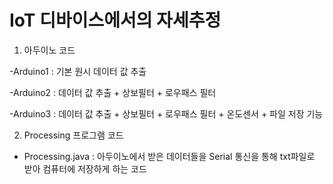 # IoT 디바이스에서의 자세추정

1. 아두이노 코드

-Arduino1 : 기본 원시 데이터 값 추출

-Arduino2 : 데이터 값 추출 + 상보필터 + 로우패스 필터

-Arduino3 : 데이터 값 추출 + 상보필터 + 로우패스 필터 + 온도센서 + 파일 저장 기능

2. Processing 프로그램 코드

- Processing.java : 아두이노에서 받은 데이터들을 Serial 통신을 통해 txt파일로 받아 컴퓨터에 저장하게 하는 코드
